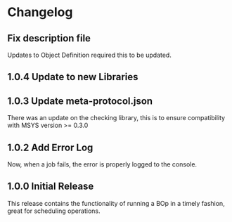 # Changelog
## Fix description file
Updates to Object Definition required this to be updated.

## 1.0.4 Update to new Libraries
## 1.0.3 Update meta-protocol.json
There was an update on the checking library, this is to ensure compatibility with MSYS version >= 0.3.0

## 1.0.2 Add Error Log
Now, when a job fails, the error is properly logged to the console.

## 1.0.0 Initial Release
This release contains the functionality of running a BOp in a timely fashion, great for scheduling operations.
